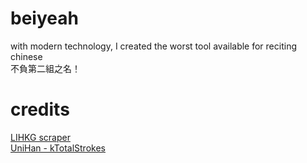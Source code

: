 # beiyeah
with modern technology, I created the worst tool available for reciting chinese\
不負第二組之名！

# credits
[LIHKG scraper](https://github.com/ayaka14732/lihkg-scraper)\
[UniHan - kTotalStrokes](https://unicode.org/reports/tr38/)